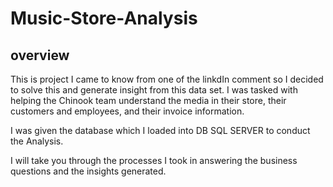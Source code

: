# Music-Store-Analysis
## overview
This is project I came to know from one of the linkdIn comment so I decided to solve this and generate insight from this data set. I was tasked with helping the Chinook team understand the media in their store, their customers and employees, and their invoice information.

I was given the database which I loaded into DB SQL SERVER to conduct the Analysis.

I will take you through the processes I took in answering the business questions and the insights generated.
